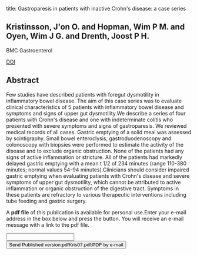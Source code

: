 title: Gastroparesis in patients with inactive Crohn's disease: a case series

## Kristinsson, J'on O. and Hopman, Wim P M. and Oyen, Wim J G. and Drenth, Joost P H.
BMC Gastroenterol

<a href="https://doi.org/10.1186/1471-230X-7-11">DOI</a>

## Abstract
Few studies have described patients with foregut dysmotility in inflammatory bowel disease. The aim of this case series was to evaluate clinical characteristics of 5 patients with inflammatory bowel disease and symptoms and signs of upper gut dysmotility.We describe a series of four patients with Crohn's disease and one with indeterminate colitis who presented with severe symptoms and signs of gastroparesis. We reviewed medical records of all cases. Gastric emptying of a solid meal was assessed by scintigraphy. Small bowel enteroclysis, gastroduodenoscopy and colonoscopy with biopsies were performed to estimate the activity of the disease and to exclude organic obstruction. None of the patients had any signs of active inflammation or stricture. All of the patients had markedly delayed gastric emptying with a mean t 1/2 of 234 minutes (range 110-380 minutes; normal values 54-94 minutes).Clinicians should consider impaired gastric emptying when evaluating patients with Crohn's disease and severe symptoms of upper gut dysmotility, which cannot be attributed to active inflammation or organic obstruction of the digestive tract. Symptoms in these patients are refractory to various therapeutic interventions including tube feeding and gastric surgery.

A <b>pdf file</b> of this publication is available for personal use.Enter your e-mail address in the box below and press the button. You will receive an e-mail message with a link to the pdf file.
<form action="sender.php">  <input type="text" name="email">  <input type="submit" value="Send Published version:pdfKris07.pdf:PDF by e-mail"></form>